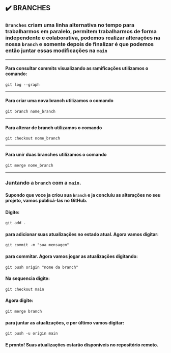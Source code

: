## ✔️ **BRANCHES** 
### `Branches` criam uma linha alternativa no tempo para trabalharmos em paralelo, permitem trabalharmos de forma independente e colaborativa, podemos realizar alterações na nossa `branch` e somente depois de finalizar é que podemos então juntar essas modificações na `main`

___
#### Para consultar commits visualizando as ramificações utilizamos o comando:
```git
git log --graph
```
___
#### Para criar uma nova branch utilizamos o comando
```git
git branch nome_branch
```
___
#### Para alterar de branch utilizamos o comando
```git
git checkout nome_branch
```
___
#### Para unir duas branches utilizamos o comando
```git
git merge nome_branch
```
___
### Juntando a `branch` com a `main`.

#### Supondo que voce ja criou sua `branch` e ja concluiu as alterações no seu projeto, vamos publicá-las no GitHub.
#### Digite:
```git
git add .
```
#### para adicionar suas atualizações no estado atual. Agora vamos digitar:
```git
git commit -m "sua mensagem"
```
#### para commitar. Agora vamos jogar as atualizações digitando:
```git
git push origin "nome da branch"
```
#### Na sequencia digite:
```git
git checkout main
```
#### Agora digite:
```git
git merge branch
```
#### para juntar as atualizações, e por último vamos digitar:
```git
git push -u origin main
```
#### E pronto! Suas atualizações estarão disponíveis no repositório remoto.

